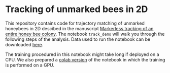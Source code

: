 # Tracking of unmarked bees in 2D 
This repository contains code for trajectory matching of unmarked honeybees in 2D descibed in the manuscript
[Markerless tracking of an entire honey bee colony](https://www.biorxiv.org/content/10.1101/2020.03.26.007302v1).
The notebook `track_demo` will walk you through the following steps of the analysis.
Data used to run the notebook can be downloaded [here](https://beepositions.unit.oist.jp/data.tgz).

The training procedured in this notebook might take long if deployed on a CPU. We also prepared a [colab version](https://drive.google.com/open?id=18TQx-JVqYgrjJ2T9BxCdHfMZgkQhLtB2)
of the notebook in which the training is performed on a GPU.


